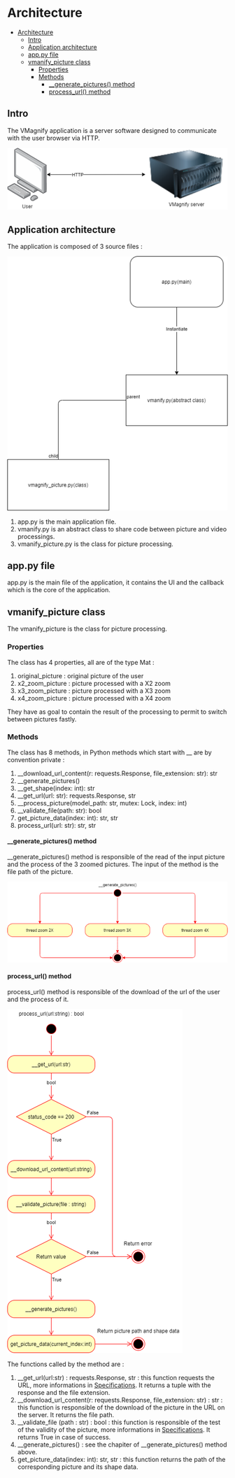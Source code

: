 # Architecture

- [Architecture](#architecture)
  - [Intro](#intro)
  - [Application architecture](#application-architecture)
  - [app.py file](#apppy-file)
  - [vmanify_picture class](#vmanify_picture-class)
    - [Properties](#properties)
    - [Methods](#methods)
      - [__generate_pictures() method](#__generate_pictures-method)
      - [process_url() method](#process_url-method)

## Intro

The VMagnify application is a server software designed to communicate with the user browser via HTTP.

![Global Architecture](Global_Architecture.png)

## Application architecture

The application is composed of 3 source files :

![Application Architecture](Application_Architecture.png)

1. app.py is the main application file.
2. vmanify.py is an abstract class to share code between picture and video processings.
3. vmanify_picture.py is the class for picture processing.

## app.py file

app.py is the main file of the application, it contains the UI and the callback which is the core of the application.

## vmanify_picture class

The vmanify_picture is the class for picture processing.

### Properties

The class has 4 properties, all are of the type Mat :

1. original_picture : original picture of the user
2. x2_zoom_picture : picture processed with a X2 zoom
3. x3_zoom_picture : picture processed with a X3 zoom
4. x4_zoom_picture : picture processed with a X4 zoom

They have as goal to contain the result of the processing to permit to switch between pictures fastly.

### Methods

The class has 8 methods, in Python methods which start with __ are by convention private :

1. __download_url_content(r: requests.Response, file_extension: str): str
2. __generate_pictures()
3. __get_shape(index: int): str
4. __get_url(url: str): requests.Response, str
5. __process_picture(model_path: str, mutex: Lock, index: int)
6. __validate_file(path: str): bool
7. get_picture_data(index: int): str, str
8. process_url(url: str): str, str

#### __generate_pictures() method

__generate_pictures() method is responsible of the read of the input picture and the process of the 3 zoomed pictures.
The input of the method is the file path of the picture.

![__generate_pictures()](__generate_pictures().png)

#### process_url() method

process_url() method is responsible of the download of the url of the user and the process of it.

![process_url()](process_url().png)

The functions called by the method are :

1. __get_url(url:str) : requests.Response, str : this function requests the URL, more informations in [Specifications](../Specifications/README.md). It returns a tuple with the response and the file extension.
2. __download_url_content(r: requests.Response, file_extension: str) : str : this function is responsible of the download of the picture in the URL on the server. It returns the file path.
3. __validate_file (path : str) : bool : this function is responsible of the test of the validity of the picture, more informations in [Specifications](../Specifications/README.md). It returns True in case of success.
4. __generate_pictures() : see the chapiter of __generate_pictures() method above.
5. get_picture_data(index: int): str, str : this function returns the path of the corresponding picture and its shape data.
